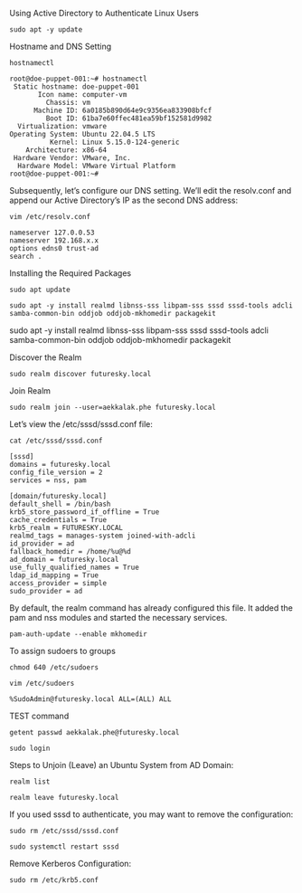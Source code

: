 Using Active Directory to Authenticate Linux Users

```
sudo apt -y update
```

Hostname and DNS Setting

```
hostnamectl 
```
```
root@doe-puppet-001:~# hostnamectl
 Static hostname: doe-puppet-001
       Icon name: computer-vm
         Chassis: vm
      Machine ID: 6a0185b890d64e9c9356ea833908bfcf
         Boot ID: 61ba7e60ffec481ea59bf152581d9982
  Virtualization: vmware
Operating System: Ubuntu 22.04.5 LTS
          Kernel: Linux 5.15.0-124-generic
    Architecture: x86-64
 Hardware Vendor: VMware, Inc.
  Hardware Model: VMware Virtual Platform
root@doe-puppet-001:~#
```

Subsequently, let’s configure our DNS setting. We’ll edit the resolv.conf and append our Active Directory’s IP as the second DNS address:

```
vim /etc/resolv.conf
```

```
nameserver 127.0.0.53
nameserver 192.168.x.x
options edns0 trust-ad
search .
```

Installing the Required Packages

```
sudo apt update
```
```
sudo apt -y install realmd libnss-sss libpam-sss sssd sssd-tools adcli samba-common-bin oddjob oddjob-mkhomedir packagekit
```

sudo apt -y install realmd libnss-sss libpam-sss sssd sssd-tools adcli samba-common-bin oddjob oddjob-mkhomedir packagekit

Discover the Realm

```
sudo realm discover futuresky.local
```

Join Realm

```
sudo realm join --user=aekkalak.phe futuresky.local
```


Let’s view the /etc/sssd/sssd.conf file:

```
cat /etc/sssd/sssd.conf
```
```
[sssd]
domains = futuresky.local
config_file_version = 2
services = nss, pam

[domain/futuresky.local]
default_shell = /bin/bash
krb5_store_password_if_offline = True
cache_credentials = True
krb5_realm = FUTURESKY.LOCAL
realmd_tags = manages-system joined-with-adcli
id_provider = ad
fallback_homedir = /home/%u@%d
ad_domain = futuresky.local
use_fully_qualified_names = True
ldap_id_mapping = True
access_provider = simple
sudo_provider = ad
```

By default, the realm command has already configured this file. It added the pam and nss modules and started the necessary services.


```
pam-auth-update --enable mkhomedir
```


To assign sudoers to groups


```
chmod 640 /etc/sudoers
```
```
vim /etc/sudoers
```
```
%SudoAdmin@futuresky.local ALL=(ALL) ALL
```


TEST command

```
getent passwd aekkalak.phe@futuresky.local
```

```
sudo login
```

Steps to Unjoin (Leave) an Ubuntu System from AD Domain:

```
realm list
```

```
realm leave futuresky.local
```

If you used sssd to authenticate, you may want to remove the configuration:

```
sudo rm /etc/sssd/sssd.conf
```
```
sudo systemctl restart sssd
```
Remove Kerberos Configuration:
```
sudo rm /etc/krb5.conf
```